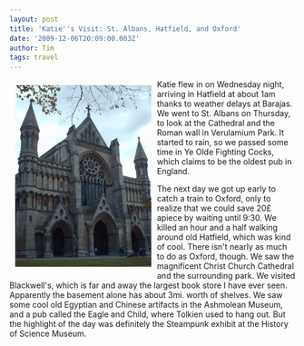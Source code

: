 ```yaml
---
layout: post
title: 'Katie''s Visit: St. Albans, Hatfield, and Oxford'
date: '2009-12-06T20:09:00.003Z'
author: Tim
tags: travel
---
```


<a href="/images/eurotrip/st_albans.jpg"><img style="float:left; margin:10px 10px 10px 10px;cursor:pointer; cursor:hand;width: 240px; height: 320px;" src="/images/eurotrip/st_albans.jpg" border="0" alt=""/></a>

Katie flew in on Wednesday night, arriving in Hatfield at about 1am thanks to weather delays at Barajas. We went to St. Albans on Thursday, to look at the Cathedral and the Roman wall in Verulamium Park. It started to rain, so we passed some time in Ye Olde Fighting Cocks, which claims to be the oldest pub in England.

The next day we got up early to catch a train to Oxford, only to realize that we could save 20£ apiece by waiting until 9:30. We killed an hour and a half walking around old Hatfield, which was kind of cool. There isn't nearly as much to do as Oxford, though. We saw the magnificent Christ Church Cathedral and the surrounding park. We visited Blackwell's, which is far and away the largest book store I have ever seen. Apparently the basement alone has about 3mi. worth of shelves. We saw some cool old Egyptian and Chinese artifacts in the Ashmolean Museum, and a pub called the Eagle and Child, where Tolkien used to hang out. But the highlight of the day was definitely the Steampunk exhibit at the History of Science Museum.
